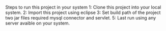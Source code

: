 Steps to run this project in your system
  1: Clone this project into your local system.
  2: Import this project using eclipse
  3: Set build path of the project two jar files required mysql connector and servlet.
  5: Last run using any server avaible on your system.
